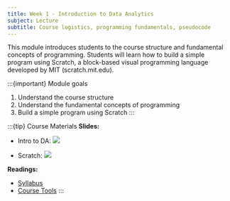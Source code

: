 ```yaml
---
title: Week 1 - Introduction to Data Analytics
subject: Lecture
subtitle: Course logistics, programming fundamentals, pseudocode
---
```


This module introduces students to the course structure and fundamental concepts of programming. Students will learn how to build a simple program using Scratch, a block-based visual programming language developed by MIT (scratch.mit.edu).

:::{important} Module goals
1. Understand the course structure
2. Understand the fundamental concepts of programming
3. Build a simple program using Scratch
:::

:::{tip} Course Materials 
**Slides:** 

* Intro to DA: [![](images/slides-pdf-blue-adobeacrobatreader)][pdf link1]

* Scratch: [![](images/slides-pdf-blue-adobeacrobatreader)][pdf link2]

**Readings:**
* [Syllabus](/syllabus)
* [Course Tools](/tools)
:::

[pdf link1]: https://khlee42.github.io/datahandling-content/slides/intro.pdf
[pdf link2]: https://khlee42.github.io/datahandling-content/slides/scratch.pdf